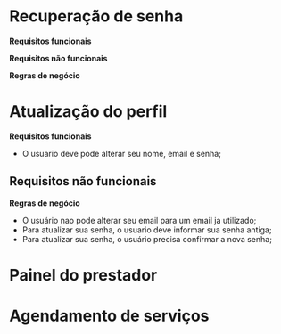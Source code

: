 # Recuperação de senha

**Requisitos funcionais**

**Requisitos não funcionais**

**Regras de negócio**

# Atualização do perfil

**Requisitos funcionais**

- O usuario deve pode alterar seu nome, email e senha;

## **Requisitos não funcionais**

**Regras de negócio**

- O usuário nao pode alterar seu email para um email ja utilizado;
- Para atualizar sua senha, o usuario deve informar sua senha antiga;
- Para atualizar sua senha, o usuário precisa confirmar a nova senha;

# Painel do prestador

# Agendamento de serviços
